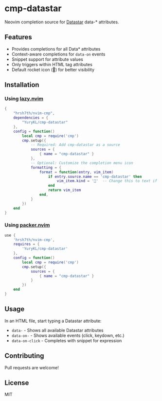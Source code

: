 # cmp-datastar

Neovim completion source for [Datastar](https://data-star.dev/) data-* attributes.

## Features

- Provides completions for all Data* attributes
- Context-aware completions for `data-on` events
- Snippet support for attribute values
- Only triggers within HTML tag attributes
- Default rocket icon (🚀) for better visibility

## Installation

### Using [lazy.nvim](https://github.com/folke/lazy.nvim)

```lua
{
    "hrsh7th/nvim-cmp",
    dependencies = {
        "YuryKL/cmp-datastar"
    },
    config = function()
        local cmp = require('cmp')
        cmp.setup({
            -- Required: Add cmp-datastar as a source
            sources = {
                { name = "cmp-datastar" }
            },
            -- Optional: Customize the completion menu icon
            formatting = {
                format = function(entry, vim_item)
                    if entry.source.name == 'cmp-datastar' then
                        vim_item.kind = '🚀'  -- Change this to text if you prefer
                    end
                    return vim_item
                end,
            }
        })
    end
}
```

### Using [packer.nvim](https://github.com/wbthomason/packer.nvim)

```lua
use {
    'hrsh7th/nvim-cmp',
    requires = {
        'YuryKL/cmp-datastar'
    },
    config = function()
        local cmp = require('cmp')
        cmp.setup({
            sources = {
                { name = "cmp-datastar" }
            }
        })
    end
}
```

## Usage

In an HTML file, start typing a Datastar attribute:
- `data-` - Shows all available Datastar attributes
- `data-on-` - Shows available events (click, keydown, etc.)
- `data-on-click` - Completes with snippet for expression

## Contributing

Pull requests are welcome!

## License

MIT
